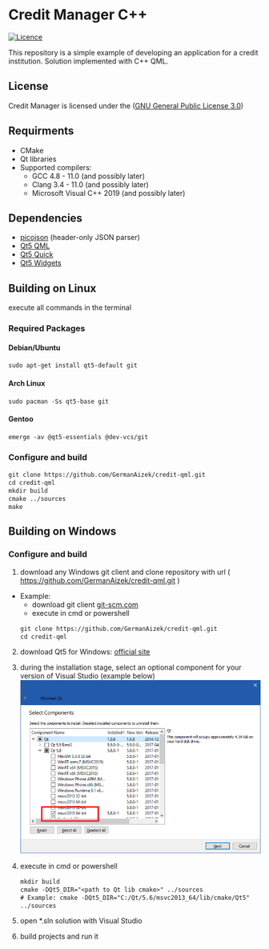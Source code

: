 
# Сredit Manager C++

[![Licence](https://img.shields.io/badge/license-GPL-blue.svg?style=flat)](LICENSE)

This repository is a simple example of developing an application for a credit institution.
Solution implemented with C++ QML.

## License

Сredit Manager is licensed under the ([GNU General Public License 3.0](https://www.gnu.org/licenses/gpl-3.0.html))

## Requirments

- CMake
- Qt libraries
- Supported compilers:
    - GCC 4.8 - 11.0 (and possibly later)
    - Clang 3.4 - 11.0 (and possibly later)
    - Microsoft Visual C++ 2019 (and possibly later)
    
## Dependencies

- [picojson](https://github.com/kazuho/picojson) (header-only JSON parser)
- [Qt5 QML](https://doc.qt.io/qt-5/qtqml-index.html)
- [Qt5 Quick](https://doc.qt.io/qt-5/qtquick-index.html)
- [Qt5 Widgets](https://doc.qt.io/qt-5/qtwidgets-index.html)

## Building on Linux

execute all commands in the terminal

### Required Packages

#### Debian/Ubuntu
```
sudo apt-get install qt5-default git
```

#### Arch Linux
```
sudo pacman -Ss qt5-base git
```

#### Gentoo
```
emerge -av @qt5-essentials @dev-vcs/git
```

### Configure and build
```
git clone https://github.com/GermanAizek/credit-qml.git
cd credit-qml
mkdir build
cmake ../sources
make
```
## Building on Windows
### Configure and build

1) download any Windows git client and clone repository with url ( https://github.com/GermanAizek/credit-qml.git )

- Example:
  - download git client [git-scm.com](https://github.com/git-for-windows/git/releases/download/v2.30.0.windows.2/Git-2.30.0.2-64-bit.exe)
  - execute in cmd or powershell
  ```
  git clone https://github.com/GermanAizek/credit-qml.git
  cd credit-qml
  ```

2) download Qt5 for Windows: [official site](https://download.qt.io/official_releases/qt/5.12/5.12.10/qt-opensource-windows-x86-5.12.10.exe)

3) during the installation stage, select an optional component for your version of Visual Studio (example below)
![Installing a Component](https://github.com/GermanAizek/credit-qml/blob/main/docs/screenshots/qt_install_msvc.jpg)

4) execute in cmd or powershell
   ```
   mkdir build
   cmake -DQt5_DIR="<path to Qt lib cmake>" ../sources
   # Example: cmake -DQt5_DIR="C:/Qt/5.6/msvc2013_64/lib/cmake/Qt5" ../sources
   ```

5) open *.sln solution with Visual Studio
6) build projects and run it
